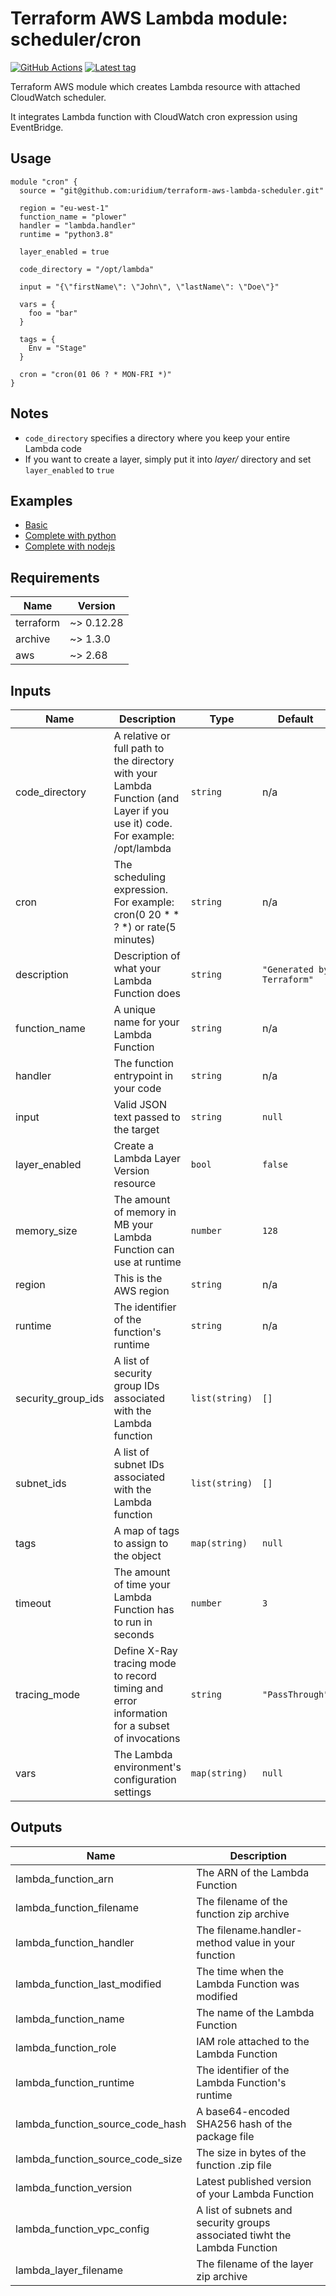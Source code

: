 # Terraform AWS Lambda module: scheduler/cron

[![GitHub Actions](https://github.com/uridium/terraform-aws-lambda-scheduler/workflows/generate-changelog/badge.svg)](https://github.com/uridium/terraform-aws-lambda-scheduler/actions)
[![Latest tag](https://img.shields.io/github/v/tag/uridium/terraform-aws-lambda-scheduler)](https://registry.terraform.io/modules/uridium/lambda-scheduler/aws)

Terraform AWS module which creates Lambda resource with attached CloudWatch scheduler.

It integrates Lambda function with CloudWatch cron expression using EventBridge.

## Usage

```hcl
module "cron" {
  source = "git@github.com:uridium/terraform-aws-lambda-scheduler.git"

  region = "eu-west-1"
  function_name = "plower"
  handler = "lambda.handler"
  runtime = "python3.8"

  layer_enabled = true

  code_directory = "/opt/lambda"

  input = "{\"firstName\": \"John\", \"lastName\": \"Doe\"}"

  vars = {
    foo = "bar"
  }

  tags = {
    Env = "Stage"
  }

  cron = "cron(01 06 ? * MON-FRI *)"
}
```

## Notes

* `code_directory` specifies a directory where you keep your entire Lambda code
* If you want to create a layer, simply put it into *layer/<runtime>* directory and set `layer_enabled` to `true`

## Examples

* [Basic](examples/basic)
* [Complete with python](examples/complete-python)
* [Complete with nodejs](examples/complete-nodejs)

<!-- BEGINNING OF PRE-COMMIT-TERRAFORM DOCS HOOK -->
## Requirements

| Name | Version |
|------|---------|
| terraform | ~> 0.12.28 |
| archive | ~> 1.3.0 |
| aws | ~> 2.68 |

## Inputs

| Name | Description | Type | Default | Required |
|------|-------------|------|---------|:--------:|
| code\_directory | A relative or full path to the directory with your Lambda Function (and Layer if you use it) code. For example: /opt/lambda | `string` | n/a | yes |
| cron | The scheduling expression. For example: cron(0 20 \* \* ? \*) or rate(5 minutes) | `string` | n/a | yes |
| description | Description of what your Lambda Function does | `string` | `"Generated by Terraform"` | no |
| function\_name | A unique name for your Lambda Function | `string` | n/a | yes |
| handler | The function entrypoint in your code | `string` | n/a | yes |
| input | Valid JSON text passed to the target | `string` | `null` | no |
| layer\_enabled | Create a Lambda Layer Version resource | `bool` | `false` | no |
| memory\_size | The amount of memory in MB your Lambda Function can use at runtime | `number` | `128` | no |
| region | This is the AWS region | `string` | n/a | yes |
| runtime | The identifier of the function's runtime | `string` | n/a | yes |
| security\_group\_ids | A list of security group IDs associated with the Lambda function | `list(string)` | `[]` | no |
| subnet\_ids | A list of subnet IDs associated with the Lambda function | `list(string)` | `[]` | no |
| tags | A map of tags to assign to the object | `map(string)` | `null` | no |
| timeout | The amount of time your Lambda Function has to run in seconds | `number` | `3` | no |
| tracing\_mode | Define X-Ray tracing mode to record timing and error information for a subset of invocations | `string` | `"PassThrough"` | no |
| vars | The Lambda environment's configuration settings | `map(string)` | `null` | no |

## Outputs

| Name | Description |
|------|-------------|
| lambda\_function\_arn | The ARN of the Lambda Function |
| lambda\_function\_filename | The filename of the function zip archive |
| lambda\_function\_handler | The filename.handler-method value in your function |
| lambda\_function\_last\_modified | The time when the Lambda Function was modified |
| lambda\_function\_name | The name of the Lambda Function |
| lambda\_function\_role | IAM role attached to the Lambda Function |
| lambda\_function\_runtime | The identifier of the Lambda Function's runtime |
| lambda\_function\_source\_code\_hash | A base64-encoded SHA256 hash of the package file |
| lambda\_function\_source\_code\_size | The size in bytes of the function .zip file |
| lambda\_function\_version | Latest published version of your Lambda Function |
| lambda\_function\_vpc\_config | A list of subnets and security groups associated tiwht the Lambda Function |
| lambda\_layer\_filename | The filename of the layer zip archive |

<!-- END OF PRE-COMMIT-TERRAFORM DOCS HOOK -->
